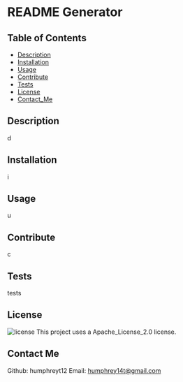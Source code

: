 # README Generator

  ## Table of Contents
  * [Description](#Description)
  * [Installation](#Installation)
  * [Usage](#Usage)
  * [Contribute](#Contribute)
  * [Tests](#Tests)
  * [License](#License)
  * [Contact_Me](#Contact_Me)
  
  ## Description
  d

  ## Installation
  i

  ## Usage
  u

  ## Contribute
  c

  ## Tests
   tests

  ## License 
  ![license](https://img.shields.io/badge/License-Apache_License_2.0-yellow.svg)
  This project uses a Apache_License_2.0 license.

  ## Contact Me
  Github: humphreyt12
  Email: humphrey14t@gmail.com
